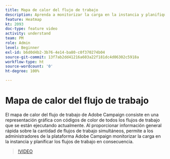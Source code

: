 ```yaml
---
title: Mapa de calor del flujo de trabajo
description: Aprenda a monitorizar la carga en la instancia y planifique los flujos de trabajo en consecuencia.
feature: Heatmap
kt: 2093
doc-type: feature video
activity: understand
team: PM
role: Admin
level: Beginner
exl-id: b6d0d4b2-3b76-4e14-ba80-c0f370274b04
source-git-commit: 13f7ab2dd41216a603a22f181dc4d06302c5918a
workflow-type: ht
source-wordcount: '0'
ht-degree: 100%

---
```


# Mapa de calor del flujo de trabajo

El mapa de calor del flujo de trabajo de Adobe Campaign consiste en una representación gráfica con códigos de color de todos los flujos de trabajo que se están ejecutando actualmente. Al proporcionar información general rápida sobre la cantidad de flujos de trabajo simultáneos, permite a los administradores de la plataforma Adobe Campaign monitorizar la carga en la instancia y planificar los flujos de trabajo en consecuencia.

>[!VIDEO](https://video.tv.adobe.com/v/25558?quality=12&learn=on)
